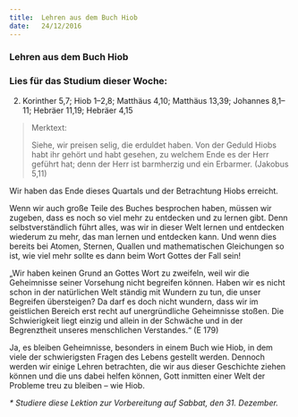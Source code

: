 ```yaml
---
title:  Lehren aus dem Buch Hiob
date:   24/12/2016
---
```


### Lehren aus dem Buch Hiob

### Lies für das Studium dieser Woche: 
2. Korinther 5,7; Hiob 1–2,8; Matthäus 4,10; Matthäus 13,39; Johannes 8,1–11; Hebräer 11,19; Hebräer 4,15 

> <p>Merktext:</p> 
> Siehe, wir preisen selig, die erduldet haben. Von der Geduld Hiobs habt ihr gehört und habt gesehen, zu welchem Ende es der Herr geführt hat; denn der Herr ist barmherzig und ein Erbarmer. (Jakobus 5,11) 

Wir haben das Ende dieses Quartals und der Betrachtung Hiobs erreicht. 

Wenn wir auch große Teile des Buches besprochen haben, müssen wir zugeben, dass es noch so viel mehr zu entdecken und zu lernen gibt. Denn selbstverständlich führt alles, was wir in dieser Welt lernen und entdecken wiederum zu mehr, das man lernen und entdecken kann. Und wenn dies bereits bei Atomen, Sternen, Quallen und mathematischen Gleichungen so ist, wie viel mehr sollte es dann beim Wort Gottes der Fall sein! 

„Wir haben keinen Grund an Gottes Wort zu zweifeln, weil wir die Geheimnisse seiner Vorsehung nicht begreifen können. Haben wir es nicht schon in der natürlichen Welt ständig mit Wundern zu tun, die unser Begreifen übersteigen? Da darf es doch nicht wundern, dass wir im geistlichen Bereich erst recht auf unergründliche Geheimnisse stoßen. Die Schwierigkeit liegt einzig und allein in der Schwäche und in der Begrenztheit unseres menschlichen Verstandes.“ (E 179) 

Ja, es bleiben Geheimnisse, besonders in einem Buch wie Hiob, in dem viele der schwierigsten Fragen des Lebens gestellt werden. Dennoch werden wir einige Lehren betrachten, die wir aus dieser Geschichte ziehen können und die uns dabei helfen können, Gott inmitten einer Welt der Probleme treu zu bleiben – wie Hiob. 

_* Studiere diese Lektion zur Vorbereitung auf Sabbat, den 31. Dezember._ 